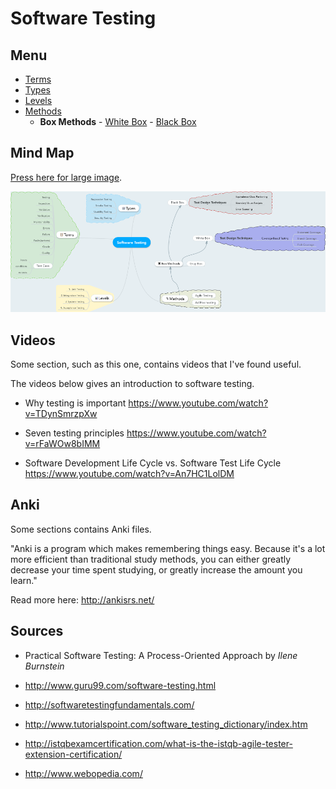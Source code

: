 # Software Testing

## Menu
- [Terms](terms.md)
- [Types](types.md)
- [Levels](levels.md)
- [Methods](methods.md)
    - **Box Methods**
          - [White Box](whitebox.md)
          - [Black Box](blackbox.md)


## Mind Map
[Press here for large image](img/mindmap-large.png).

![Software Testing Mindmap](img/mindmap.png)

## Videos
Some section, such as this one, contains videos that I've found useful.

The videos below gives an introduction to software testing.

- Why testing is important <https://www.youtube.com/watch?v=TDynSmrzpXw> 

- Seven testing principles <https://www.youtube.com/watch?v=rFaWOw8bIMM>

- Software Development Life Cycle vs. Software Test Life Cycle <https://www.youtube.com/watch?v=An7HC1LolDM>



## Anki

Some sections contains Anki files. 

"Anki is a program which makes remembering things easy. Because it's a lot more efficient than traditional study methods, you can either greatly decrease your time spent studying, or greatly increase the amount you learn."

Read more here: <http://ankisrs.net/>

## Sources

- Practical Software Testing: A Process-Oriented Approach by *Ilene Burnstein*

- <http://www.guru99.com/software-testing.html>

- <http://softwaretestingfundamentals.com/>

- <http://www.tutorialspoint.com/software_testing_dictionary/index.htm>

- <http://istqbexamcertification.com/what-is-the-istqb-agile-tester-extension-certification/>

- <http://www.webopedia.com/>

